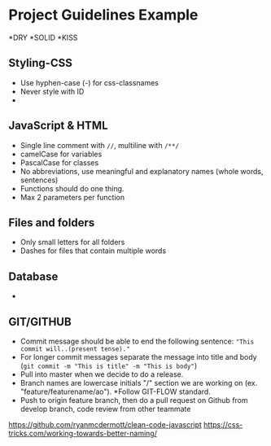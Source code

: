 # Project Guidelines Example

*DRY
*SOLID
*KISS

## Styling-CSS

* Use hyphen-case (-) for css-classnames
* Never style with ID
*

## JavaScript & HTML

* Single line comment with `//`, multiline with `/**/`
* camelCase for variables
* PascalCase for classes
* No abbreviations, use meaningful and explanatory names (whole words, sentences)
* Functions should do one thing.
* Max 2 parameters per function

## Files and folders

* Only small letters for all folders
* Dashes for files that contain multiple words

## Database

* 

## GIT/GITHUB

* Commit message should be able to end the following sentence: `"This commit will..(present tense)."`
* For longer commit messages separate the message into title and body (`git commit -m "This is title" -m "This is body"`)
* Pull into master when we decide to do a release.
* Branch names are lowercase initials "/" section we are working on (ex. "feature/featurename/ao").
*Follow GIT-FLOW standard.
* Push to origin feature branch, then do a pull request on Github from develop branch, code review from other teammate

https://github.com/ryanmcdermott/clean-code-javascript
https://css-tricks.com/working-towards-better-naming/

